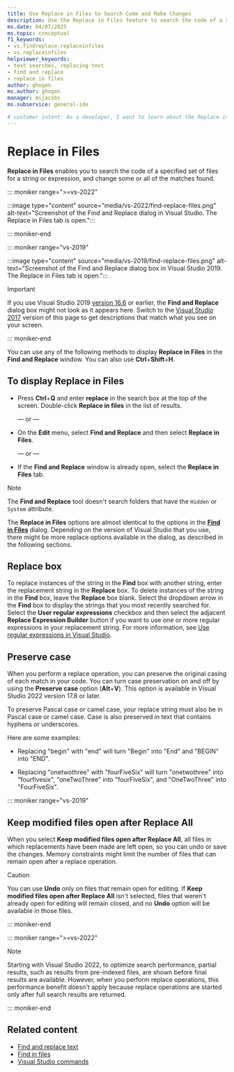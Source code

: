 ```yaml
---
title: Use Replace in Files to Search Code and Make Changes
description: Use the Replace in Files feature to search the code of a specified set of files for a string or expression and change some or all of the matches found.
ms.date: 04/07/2025
ms.topic: conceptual
f1_keywords:
- vs.findreplace.replaceinfiles
- vs.replaceinfiles
helpviewer_keywords:
- text searches, replacing text
- find and replace
- replace in files
author: ghogen
ms.author: ghogen
manager: mijacobs
ms.subservice: general-ide

# customer intent: As a developer, I want to learn about the Replace in Files feature so that I can search code and make changes. 
---
```


# Replace in Files

**Replace in Files** enables you to search the code of a specified set of files for a string or expression, and change some or all of the matches found.

::: moniker range=">=vs-2022"

:::image type="content" source="media/vs-2022/find-replace-files.png" alt-text="Screenshot of the Find and Replace dialog in Visual Studio. The Replace in Files tab is open.":::

::: moniker-end

::: moniker range="vs-2019"

:::image type="content" source="media/vs-2019/find-replace-files.png" alt-text="Screenshot of the Find and Replace dialog box in Visual Studio 2019. The Replace in Files tab is open.":::

> [!IMPORTANT]
> If you use Visual Studio 2019 [version 16.6](/visualstudio/releases/2019/release-notes-v16.6/) or earlier, the **Find and Replace** dialog box might not look as it appears here. Switch to the [Visual Studio 2017](find-in-files.md?view=vs-2017&preserve-view=true) version of this page to get descriptions that match what you see on your screen.

::: moniker-end

You can use any of the following methods to display **Replace in Files** in the **Find and Replace** window. You can also use **Ctrl**+**Shift**+**H**.

## To display Replace in Files

- Press **Ctrl**+**Q** and enter **replace** in the search box at the top of the screen. Double-click **Replace in files** in the list of results.

   — or —

- On the **Edit** menu, select **Find and Replace** and then select **Replace in Files**.

   — or —

-  If the **Find and Replace** window is already open, select the **Replace in Files** tab.

> [!NOTE]
> The **Find and Replace** tool doesn't search folders that have the `Hidden` or `System` attribute.

The **Replace in Files** options are almost identical to the options in the **[Find in Files](find-in-files.md)** dialog. Depending on the version of Visual Studio that you use, there might be more replace options available in the dialog, as described in the following sections.

## Replace box

To replace instances of the string in the **Find** box with another string, enter the replacement string in the **Replace** box. To delete instances of the string in the **Find** box, leave the **Replace** box blank. Select the dropdown arrow in the **Find** box to display the strings that you most recently searched for. Select the **User regular expressions** checkbox and then select the adjacent **Replace Expression Builder** button if you want to use one or more regular expressions in your replacement string. For more information, see [Use regular expressions in Visual Studio](../ide/using-regular-expressions-in-visual-studio.md).

## Preserve case

When you perform a replace operation, you can preserve the original casing of each match in your code. You can turn case preservation on and off by using the **Preserve case** option (**Alt**+**V**). This option is available in Visual Studio 2022 version 17.8 or later.

To preserve Pascal case or camel case, your replace string must also be in Pascal case or camel case. Case is also preserved in text that contains hyphens or underscores.

Here are some examples:

- Replacing "begin" with "end" will turn "Begin" into "End" and "BEGIN" into "END".

- Replacing "onetwothree" with "fourFiveSix" will turn "onetwothree" into "fourfivesix", "oneTwoThree" into "fourFiveSix", and "OneTwoThree" into "FourFiveSix".

::: moniker range="vs-2019"

## Keep modified files open after Replace All

When you select **Keep modified files open after Replace All**, all files in which replacements have been made are left open, so you can undo or save the changes. Memory constraints might limit the number of files that can remain open after a replace operation.

> [!CAUTION]
> You can use **Undo** only on files that remain open for editing. If **Keep modified files open after Replace All** isn't selected, files that weren't already open for editing will remain closed, and no **Undo** option will be available in those files.

::: moniker-end

::: moniker range=">=vs-2022"

> [!NOTE]
> Starting with Visual Studio 2022, to optimize search performance, partial results, such as results from pre-indexed files, are shown before final results are available. However, when you perform replace operations, this performance benefit doesn't apply because replace operations are started only after full search results are returned.

::: moniker-end

## Related content

- [Find and replace text](../ide/finding-and-replacing-text.md)
- [Find in files](../ide/find-in-files.md)
- [Visual Studio commands](../ide/reference/visual-studio-commands.md)
